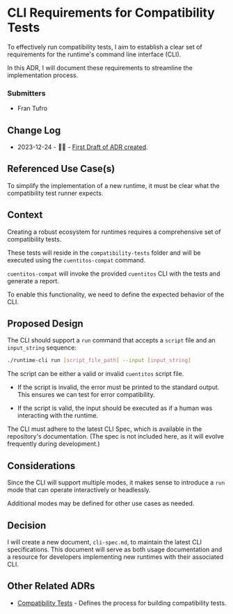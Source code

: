 # CLI Requirements for Compatibility Tests

To effectively run compatibility tests, I aim to establish a clear set of
requirements for the runtime's command line interface (CLI).

In this ADR, I will document these requirements to streamline the implementation
process.

### Submitters

- Fran Tufro

## Change Log

- 2023-12-24 - 🧑‍🎄 - [First Draft of ADR created](https://github.com/hiddenpeopleclub/cuentitos/pull/51).

## Referenced Use Case(s)

To simplify the implementation of a new runtime, it must be clear what the
compatibility test runner expects.

## Context

Creating a robust ecosystem for runtimes requires a comprehensive set of
compatibility tests.

These tests will reside in the `compatibility-tests` folder and will be executed
using the `cuentitos-compat` command.

`cuentitos-compat` will invoke the provided `cuentitos` CLI with the tests and
generate a report.

To enable this functionality, we need to define the expected behavior of the
CLI.

## Proposed Design

The CLI should support a `run` command that accepts a `script` file and an
`input_string` sequence:

```bash
./runtime-cli run [script_file_path] --input [input_string]
```

The script can be either a valid or invalid `cuentitos` script file.

- If the script is invalid, the error must be printed to the standard output.
  This ensures we can test for error compatibility.

- If the script is valid, the input should be executed as if a human was
  interacting with the runtime.

The CLI must adhere to the latest CLI Spec, which is available in the
repository's documentation. (The spec is not included here, as it will evolve
frequently during development.)

## Considerations

Since the CLI will support multiple modes, it makes sense to introduce a `run`
mode that can operate interactively or headlessly.

Additional modes may be defined for other use cases as needed.

## Decision

I will create a new document, `cli-spec.md`, to maintain the latest CLI
specifications. This document will serve as both usage documentation and a
resource for developers implementing new runtimes with their associated CLI.

## Other Related ADRs

- [Compatibility Tests](adr/000001-compatibility-tests) - Defines the process
for building compatibility tests.
